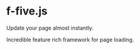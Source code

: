 # f-five.js

Update your page almost instantly.

Incredible feature rich framework for page loading.
